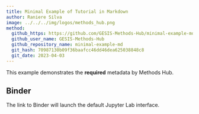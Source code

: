 ```yaml
---
title: Minimal Example of Tutorial in Markdown
author: Raniere Silva
image: ../../../img/logos/methods_hub.png
method:
  github_https: https://github.com/GESIS-Methods-Hub/minimal-example-md
  github_user_name: GESIS-Methods-Hub
  github_repository_name: minimal-example-md
  git_hash: 70987130b09f36baafcc46dd46dea625038848c8
  git_date: 2023-04-03
---
```


This example demonstrates the **required** metadata by Methods Hub.

## Binder

The link to Binder will launch the default Jupyter Lab interface.
